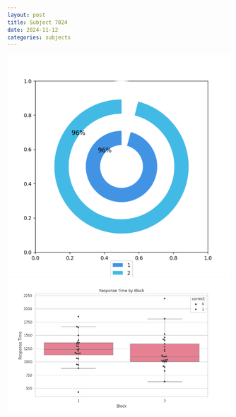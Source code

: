 ```yaml
---
layout: post
title: Subject 7024
date: 2024-11-12
categories: subjects
---
```


![](data/7024/run-7/7024__acc_test.png)
![](data/7024/run-7/7024_rt.png)
